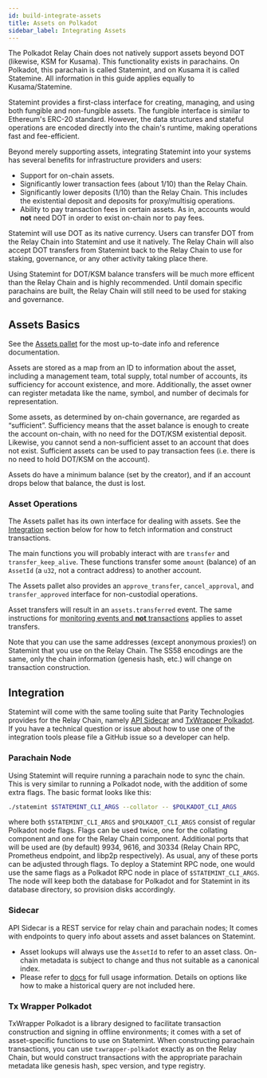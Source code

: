 ```yaml
---
id: build-integrate-assets
title: Assets on Polkadot
sidebar_label: Integrating Assets
---
```


The Polkadot Relay Chain does not natively support assets beyond DOT (likewise, KSM for Kusama).
This functionality exists in parachains. On Polkadot, this parachain is called Statemint, and on
Kusama it is called Statemine. All information in this guide applies equally to Kusama/Statemine.

Statemint provides a first-class interface for creating, managing, and using both fungible and
non-fungible assets. The fungible interface is similar to Ethereum's ERC-20 standard. However, the
data structures and stateful operations are encoded directly into the chain's runtime, making
operations fast and fee-efficient.

Beyond merely supporting assets, integrating Statemint into your systems has several benefits for
infrastructure providers and users:

- Support for on-chain assets.
- Significantly lower transaction fees (about 1/10) than the Relay Chain.
- Significantly lower deposits (1/10) than the Relay Chain. This includes the existential deposit
  and deposits for proxy/multisig operations.
- Ability to pay transaction fees in certain assets. As in, accounts would **not** need DOT in order
  to exist on-chain nor to pay fees.

Statemint will use DOT as its native currency. Users can transfer DOT from the Relay Chain into
Statemint and use it natively. The Relay Chain will also accept DOT transfers from Statemint back to
the Relay Chain to use for staking, governance, or any other activity taking place there.

Using Statemint for DOT/KSM balance transfers will be much more efficent than the Relay Chain and is
highly recommended. Until domain specific parachains are built, the Relay Chain will still need to
be used for staking and governance.

## Assets Basics

See the [Assets pallet](https://github.com/paritytech/substrate/blob/master/frame/assets/src/lib.rs)
for the most up-to-date info and reference documentation.

Assets are stored as a map from an ID to information about the asset, including a management team,
total supply, total number of accounts, its sufficiency for account existence, and more.
Additionally, the asset owner can register metadata like the name, symbol, and number of decimals
for representation.

Some assets, as determined by on-chain governance, are regarded as “sufficient”. Sufficiency means
that the asset balance is enough to create the account on-chain, with no need for the DOT/KSM
existential deposit. Likewise, you cannot send a non-sufficient asset to an account that does not
exist. Sufficient assets can be used to pay transaction fees (i.e. there is no need to hold DOT/KSM
on the account).

Assets do have a minimum balance (set by the creator), and if an account drops below that balance,
the dust is lost.

### Asset Operations

The Assets pallet has its own interface for dealing with assets. See the [Integration](#integration)
section below for how to fetch information and construct transactions.

The main functions you will probably interact with are `transfer` and `transfer_keep_alive`. These
functions transfer some `amount` (balance) of an `AssetId` (a `u32`, not a contract address) to
another account.

The Assets pallet also provides an `approve_transfer`, `cancel_approval`, and `transfer_approved`
interface for non-custodial operations.

Asset transfers will result in an `assets.transferred` event. The same instructions for
[monitoring events and **not** transactions](build-protocol-info#events) applies to asset transfers.

Note that you can use the same addresses (except anonymous proxies!) on Statemint that you use on
the Relay Chain. The SS58 encodings are the same, only the chain information (genesis hash, etc.)
will change on transaction construction.

## Integration

Statemint will come with the same tooling suite that Parity Technologies provides for the Relay
Chain, namely [API Sidecar](https://github.com/paritytech/substrate-api-sidecar) and
[TxWrapper Polkadot](https://github.com/paritytech/txwrapper-core/tree/main/packages/txwrapper-polkadot).
If you have a technical question or issue about how to use one of the integration tools please file
a GitHub issue so a developer can help.

### Parachain Node

Using Statemint will require running a parachain node to sync the chain. This is very similar to
running a Polkadot node, with the addition of some extra flags. The basic format looks like this:

```bash
./statemint $STATEMINT_CLI_ARGS --collator -- $POLKADOT_CLI_ARGS
```

where both `$STATEMINT_CLI_ARGS` and `$POLKADOT_CLI_ARGS` consist of regular Polkadot node flags.
Flags can be used twice, one for the collating component and one for the Relay Chain component.
Additional ports that will be used are (by default) 9934, 9616, and 30334 (Relay Chain RPC,
Prometheus endpoint, and libp2p respectively). As usual, any of these ports can be adjusted through
flags. To deploy a Statemint RPC node, one would use the same flags as a Polkadot RPC node in place
of `$STATEMINT_CLI_ARGS`. The node will keep both the database for Polkadot and for Statemint in its
database directory, so provision disks accordingly.

### Sidecar

API Sidecar is a REST service for relay chain and parachain nodes; It comes with endpoints to query
info about assets and asset balances on Statemint.

- Asset lookups will always use the `AssetId` to refer to an asset class. On-chain metadata is
  subject to change and thus not suitable as a canonical index.
- Please refer to [docs](https://paritytech.github.io/substrate-api-sidecar/dist/) for full usage
  information. Details on options like how to make a historical query are not included here.

### Tx Wrapper Polkadot

TxWrapper Polkadot is a library designed to facilitate transaction construction and signing in
offline environments; it comes with a set of asset-specific functions to use on Statemint. When
constructing parachain transactions, you can use `txwrapper-polkadot` exactly as on the Relay Chain,
but would construct transactions with the appropriate parachain metadata like genesis hash, spec
version, and type registry.
